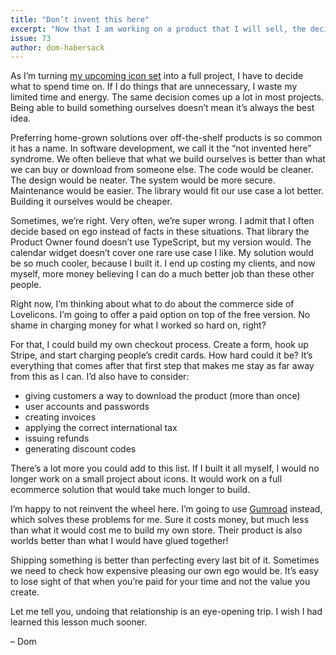 ```yaml
---
title: "Don’t invent this here"
excerpt: "Now that I am working on a product that I will sell, the decision between what I can reasonably build myself takes on a new shape."
issue: 73
author: dom-habersack
---
```

As I’m turning [my upcoming icon set](https://lovelicons.com) into a full project, I have to decide what to spend time on. If I do things that are unnecessary, I waste my limited time and energy. The same decision comes up a lot in most projects. Being able to build something ourselves doesn’t mean it’s always the best idea.

Preferring home-grown solutions over off-the-shelf products is so common it has a name. In software development, we call it the “not invented here” syndrome. We often believe that what we build ourselves is better than what we can buy or download from someone else. The code would be cleaner. The design would be neater. The system would be more secure. Maintenance would be easier. The library would fit our use case a lot better. Building it ourselves would be cheaper.

Sometimes, we’re right. Very often, we’re super wrong. I admit that I often decide based on ego instead of facts in these situations. That library the Product Owner found doesn’t use TypeScript, but my version would. The calendar widget doesn’t cover one rare use case I like. My solution would be so much cooler, because I built it. I end up costing my clients, and now myself, more money believing I can do a much better job than these other people.

Right now, I’m thinking about what to do about the commerce side of Lovelicons. I’m going to offer a paid option on top of the free version. No shame in charging money for what I worked so hard on, right?

For that, I could build my own checkout process. Create a form, hook up Stripe, and start charging people’s credit cards. How hard could it be? It’s everything that comes after that first step that makes me stay as far away from this as I can. I’d also have to consider:

- giving customers a way to download the product (more than once)
- user accounts and passwords
- creating invoices
- applying the correct international tax
- issuing refunds
- generating discount codes

There’s a lot more you could add to this list. If I built it all myself, I would no longer work on a small project about icons. It would work on a full ecommerce solution that would take much longer to build.

I’m happy to not reinvent the wheel here. I’m going to use [Gumroad](https://gumroad.com) instead, which solves these problems for me. Sure it costs money, but much less than what it would cost me to build my own store. Their product is also worlds better than what I would have glued together!

Shipping something is better than perfecting every last bit of it. Sometimes we need to check how expensive pleasing our own ego would be. It’s easy to lose sight of that when you’re paid for your time and not the value you create.

Let me tell you, undoing that relationship is an eye-opening trip. I wish I had learned this lesson much sooner.

– Dom